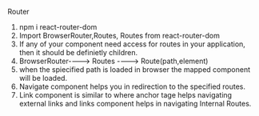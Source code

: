Router
1. npm i react-router-dom
2. Import BrowserRouter,Routes, Routes from react-router-dom
3. If any of your component need access for routes in your application, then it should be definietly children.
4. BrowserRouter----> Routes ----> Route(path,element)
5. when the spiecified path is loaded in browser the mapped component will be loaded.
6. Navigate component helps you in redirection to the specified  routes.
7. Link component is similar to <a></a> where anchor tage helps navigating external links and links component helps in navigating Internal Routes.